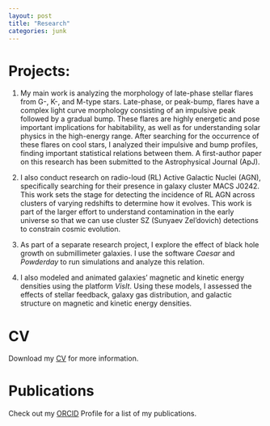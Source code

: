 ```yaml
---
layout: post 
title: "Research"
categories: junk
---
```

 
# Projects:

1. My main work is analyzing the morphology of late-phase stellar flares from G-, K-, and M-type stars. Late-phase, or peak-bump, flares have a complex light curve morphology consisting of an impulsive peak followed by a gradual bump. These flares are highly energetic and pose important implications for habitability, as well as for understanding solar physics in the high-energy range. After searching for the occurrence of these flares on cool stars, I analyzed their impulsive and bump profiles, finding important statistical relations between them. A first-author paper on this research has been submitted to the Astrophysical Journal (ApJ).

   
2. I also conduct research on radio-loud (RL) Active Galactic Nuclei (AGN), specifically searching for their presence in galaxy cluster MACS J0242. This work sets the stage for detecting the incidence of RL AGN across clusters of varying redshifts to determine how it evolves. This work is part of the larger effort to understand contamination in the early universe so that we can use cluster SZ (Sunyaev Zel’dovich) detections to constrain cosmic evolution.

   
3. As part of a separate research project, I explore the effect of black hole growth on submillimeter galaxies. I use the software _Caesar_ and _Powderday_ to run simulations and analyze this relation.

   
4. I also modeled and animated galaxies’ magnetic and kinetic energy densities using the platform _VisIt_. Using these models, I assessed the effects of stellar feedback, galaxy gas distribution, and galactic structure on magnetic and kinetic energy densities.

# CV
Download my [CV][cvLink] for more information.

# Publications
Check out my [ORCID][orcidLink] Profile for a list of my publications. 

[orcidLink]: https://orcid.org/0009-0008-0072-120X 
[cvLink]: https://deniseyudovich.github.io/download/cv.pdf


